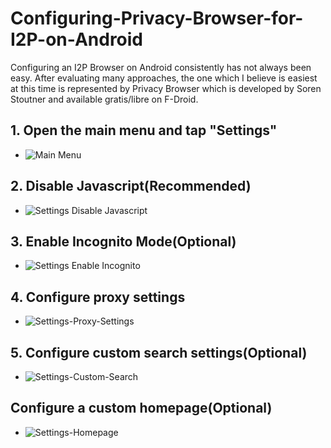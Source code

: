 # Configuring-Privacy-Browser-for-I2P-on-Android

Configuring an I2P Browser on Android consistently has not always been easy.
After evaluating many approaches, the one which I believe is easiest at this time
is represented by Privacy Browser which is developed by Soren Stoutner and
available gratis/libre on F-Droid. 

## 1. Open the main menu and tap "Settings"

- ![Main Menu](Privacy-Browser-Main-Menu.png) 

## 2. Disable Javascript(Recommended)

- ![Settings Disable Javascript](Privacy-Browser-Settings-Disable-Javascript.png)

## 3. Enable Incognito Mode(Optional)

- ![Settings Enable Incognito](Privacy-Browser-Settings-Enable-Incognito.png)

## 4. Configure proxy settings

- ![Settings-Proxy-Settings](Privacy-Browser-Settings-Proxy-Settings.png)

## 5. Configure custom search settings(Optional)

- ![Settings-Custom-Search](Privacy-Browser-Settings-Custom-Search.png)

## Configure a custom homepage(Optional)

- ![Settings-Homepage](Privacy-Browser-Settings-Homepage.png)
